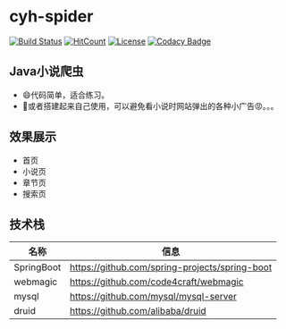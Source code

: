 # cyh-spider
[![Build Status](https://travis-ci.org/yuanhca/cyh-spider.svg?branch=master)](https://travis-ci.org/yuanhca/cyh-spider) 
[![HitCount](http://hits.dwyl.io/yuanhca/cyh-spider.svg)](http://hits.dwyl.io/yuanhca/cyh-spider)
[![License](https://img.shields.io/badge/license-MIT-green.svg)](https://rem.mit-license.org/)
[![Codacy Badge](https://api.codacy.com/project/badge/Grade/7718ce9434fa4c779527afd6b1ab1e6c)](https://www.codacy.com/app/Yuanhca/cyh-spider?utm_source=github.com&amp;utm_medium=referral&amp;utm_content=yuanhca/cyh-spider&amp;utm_campaign=Badge_Grade)

## Java小说爬虫
- :smile:代码简单，适合练习。
- :chicken:或者搭建起来自己使用，可以避免看小说时网站弹出的各种小广告:rage:。。。
## 效果展示
- 首页
[](img/index.jpg)
- 小说页
[](img/image1.jpg)
- 章节页
[](img/image2.jpg)
- 搜索页
[](img/image3.jpg)
## 技术栈
|名称|信息|
|---|---|
|SpringBoot|https://github.com/spring-projects/spring-boot|
|webmagic|https://github.com/code4craft/webmagic|
|mysql|https://github.com/mysql/mysql-server|
|druid|https://github.com/alibaba/druid|